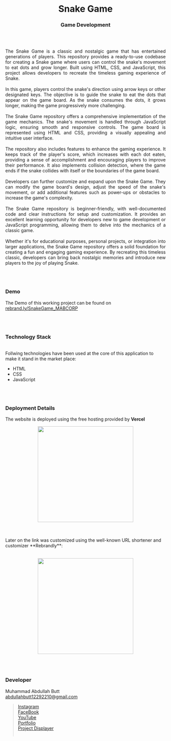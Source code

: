 <h1 align="center">
  Snake Game
</h1>

<h3 align="center">
  Game Development
</h3>


<br><br>

<p align="justify">
The Snake Game is a classic and nostalgic game that has entertained generations of players. This repository provides a ready-to-use codebase for creating a Snake game where users can control the snake's movement to eat dots and grow longer. Built using HTML, CSS, and JavaScript, this project allows developers to recreate the timeless gaming experience of Snake.
<br><br>
In this game, players control the snake's direction using arrow keys or other designated keys. The objective is to guide the snake to eat the dots that appear on the game board. As the snake consumes the dots, it grows longer, making the game progressively more challenging.
<br><br>
The Snake Game repository offers a comprehensive implementation of the game mechanics. The snake's movement is handled through JavaScript logic, ensuring smooth and responsive controls. The game board is represented using HTML and CSS, providing a visually appealing and intuitive user interface.
<br><br>
The repository also includes features to enhance the gaming experience. It keeps track of the player's score, which increases with each dot eaten, providing a sense of accomplishment and encouraging players to improve their performance. It also implements collision detection, where the game ends if the snake collides with itself or the boundaries of the game board.
<br><br>
Developers can further customize and expand upon the Snake Game. They can modify the game board's design, adjust the speed of the snake's movement, or add additional features such as power-ups or obstacles to increase the game's complexity.
<br><br>
The Snake Game repository is beginner-friendly, with well-documented code and clear instructions for setup and customization. It provides an excellent learning opportunity for developers new to game development or JavaScript programming, allowing them to delve into the mechanics of a classic game.
<br><br>
Whether it's for educational purposes, personal projects, or integration into larger applications, the Snake Game repository offers a solid foundation for creating a fun and engaging gaming experience. By recreating this timeless classic, developers can bring back nostalgic memories and introduce new players to the joy of playing Snake.
</p>


<br><br>
<!-- ................................................................................................................................. -->



### Demo
<p align="justify">
  The Demo of this working project can be found on <br>
  <a href="https://rebrand.ly/SnakeGame_MABCORP">rebrand.ly/SnakeGame_MABCORP</a>
</p>


<br><br>
<!-- ................................................................................................................................. -->






### Technology Stack
<br>
Follwing technologies have been used at the core of this application to make it stand in the market place:

- HTML
- CSS
- JavaScript


<br><br>
<!-- ................................................................................................................................. -->


### Deployment Details

The website is deployed using the free hosting provided by **Vercel**
<p align = "center">
  <img src = "https://branditechture.agency/brand-logos/wp-content/uploads/wpdm-cache/Vercel-900x0.png" width = "300">
</p>
<br><br>
Later on the link was customized using the well-known URL shortener and customizer **Rebrandly**:<br><br>
<p align = "center">
  <img src = "https://www.rebrandly.com/images/URL-Shortener.fileextension.svg" width = "300">
</p>


<br><br>
<!-- ................................................................................................................................. -->


### Developer

Muhammad Abdullah Butt <br>
abdullahbutt12292210@gmail.com <br>
> [Instagram](https://www.instagram.com/abdullah.butt.22/)<br>
> [FaceBook](https://www.facebook.com/profile.php?id=100076291614529)<br>
> [YouTube](https://www.youtube.com/channel/UCnuOFQyMywg-KuoN-lmav1Q)<br>
> [Portfolio](https://rebrand.ly/MuhammadAbdullahButt_MABCORP)<br>
> [Project Displayer]( https://rebrand.ly/ProjectDisplayer_MABCORP)
<br><br>
<!-- ................................................................................................................................. -->






